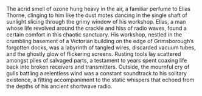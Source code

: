 The acrid smell of ozone hung heavy in the air, a familiar perfume to Elias Thorne, clinging to him like the dust motes dancing in the single shaft of sunlight slicing through the grimy window of his workshop.  Elias, a man whose life revolved around the crackle and hiss of radio waves, found a certain comfort in this chaotic sanctuary.  His workshop, nestled in the crumbling basement of a Victorian building on the edge of Grimsborough’s forgotten docks, was a labyrinth of tangled wires, discarded vacuum tubes, and the ghostly glow of flickering screens.  Rusting tools lay scattered amongst piles of salvaged parts, a testament to years spent coaxing life back into broken receivers and transmitters.  Outside, the mournful cry of gulls battling a relentless wind was a constant soundtrack to his solitary existence, a fitting accompaniment to the static whispers that echoed from the depths of his ancient shortwave radio.

